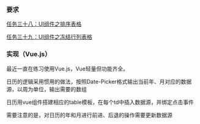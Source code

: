 ### 要求

[任务三十八：UI组件之排序表格](http://ife.baidu.com/task/detail?taskId=38)

[任务三十九：UI组件之冻结行列表格](http://ife.baidu.com/task/detail?taskId=39)

### 实现（Vue.js）

最近一直在练习使用Vue.js，Vue轻量但功能齐全。

日历的逻辑采用惯用的做法，按照Date-Picker格式输出当前年、月对应的数据源，以周为单位，输出需要的数组

日历用vue组件搭建相应的table模板，在每个td中插入数据源，并绑定点击事件

需要注意的是，对日历的年和月进行前进、后退的操作需要更新数据源
